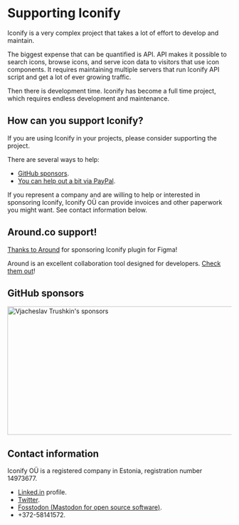 <script setup>
const logos = import.meta.glob('./public/around-logo.svg', { as: 'raw', eager: true })
const around = logos['./public/around-logo.svg']
</script>

# Supporting Iconify
Iconify is a very complex project that takes a lot of effort to develop and maintain.

The biggest expense that can be quantified is API. API makes it possible to search icons, browse icons, and serve icon data to visitors that use icon components. It requires maintaining multiple servers that run Iconify API script and get a lot of ever growing traffic.

Then there is development time. Iconify has become a full time project, which requires endless development and maintenance.

## How can you support Iconify?

If you are using Iconify in your projects, please consider supporting the project.

There are several ways to help:
- [GitHub sponsors](https://github.com/sponsors/cyberalien).
- [You can help out a bit via PayPal](https://paypal.me/cyberalien).

If you represent a company and are willing to help or interested in sponsoring Iconify, Iconify OÜ can provide invoices and other paperwork you might want. See contact information below.

## Around.co support!

<div class="w-6.25em h-1em">
    <a href="https://around.co/?utm_source=iconify&amp;utm_medium=partnership" 
       target="_blank" rel="noreferrer" class="font-size-51px lh-1em " v-html="around" />
</div>

Thanks to [Around](https://around.co/?utm_source=iconify&utm_medium=partnership) for sponsoring Iconify plugin for Figma!

Around is an excellent collaboration tool designed for developers. [Check them out](https://around.co/?utm_source=iconify&utm_medium=partnership)!

## GitHub sponsors

<div grid="~ cols-1" w-full text-center mt-10>
    <div class="flex flex-col">
      <a href="https://github.com/sponsors/cyberalien" target="_blank" rel="noopener noreferrer">
        <img
          crossorigin="anonymous"
          inline-block
          width="800" height="288"
          class="resizable-img"
          loading="lazy"
          src="https://cyberalien.github.io/static/sponsors.svg"
          alt="Vjacheslav Trushkin's sponsors"
        >
      </a>
    </div>
</div>

## Contact information

Iconify OÜ is a registered company in Estonia, registration number 14973677.
- <span class="inline-block i-logos:twitter"></span> [Linked.in](https://www.linkedin.com/in/trushkin/) profile.
- <span class="inline-block i-logos:linkedin-icon"></span> [Twitter](https://twitter.com/slava_trushkin).
- <span class="inline-block i-logos:mastodon-icon"></span> [Fosstodon (Mastodon for open source software)](https://fosstodon.org/@cyberalien).
- <span class="inline-block i-logos:whatsapp-icon"></span> +372-58141572.
